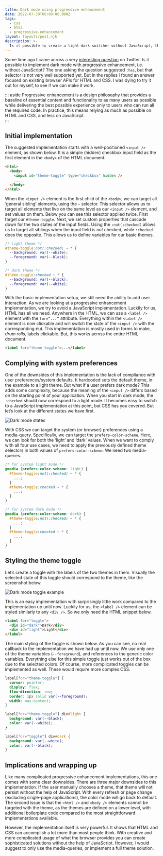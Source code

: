```yaml
---
title: Dark mode using progressive enhancement
date: 2022-07-30T00:00:00.000Z
tags:
  - css
  - html
  - progressive-enhancement
layout: layouts/post.njk
description: >-
  Is it possible to create a light-dark switcher without JavaScript, that takes into account system preferences? Let’s find out.
---
```


Some time ago I came across a very [interesting question](https://twitter.com/sebastienlorber/status/1499768302788354053) on Twitter. Is it possible to implement dark mode with progressive enhancement, i.e. without JavaScript? The one asking the question suggested `:has`, but that selector is not very well supported yet. But in the replies I found an answer focused on existing browser APIs for HTML and CSS. I was dying to try it out for myself, to see if we can make it work.

::: aside
Progressive enhancement is a design philosophy that provides a baseline of essential content and functionality to as many users as possible while delivering the best possible experience only to users who can run all the required code. In practice, this means relying as much as possible on HTML and CSS, and less on JavaScript.  
:::

## Initial implementation

The suggested implementation starts with a well-positioned `<input />` element, as shown below. It is a simple (hidden) checkbox input field as the first element in the `<body>` of the HTML document.

```html
<html>
  <body>
    <input id="theme-toggle" type="checkbox" hidden />
    ...
  </body>
</html>
```

When the `<input />` element is the first child of the `<body>`, we can target all ‘general sibling’ elements, using the `~` selector. This selector allows us to target all elements that live on the same level as our `<input />` element, and set values on them. Below you can see this selector applied twice. First target our `#theme-toggle`. Next, we set custom properties that cascade down for the two states of the input fields. Using the `:not(:checked)` allows us to target all siblings when the input field is _not_ checked, while `:checked` does the opposite. This allows us to define variables for our basic themes.

```css
/* light theme */
#theme-toggle:not(:checked) ~ * {
  --background: var(--white);
  --foreground: var(--black);
}

/* dark theme */
#theme-toggle:checked ~ * {
  --background: var(--black);
  --foreground: var(--white);
}
```

With the basic implementation setup, we still need the ability to add user interaction. As we are looking at a progressive enhancement implementation, we try to avoid a JavaScript implementation. Luckily for us, HTML has all we need. Anywhere in the HTML, we can use a `<label />` element with the `for=“...”` attribute. Everything within the `<label />` element is now clickable and will switch the state of the `<input />` with the corresponding `#id`. This implementation is mostly used in forms to make, _drum rolls_, labels clickable. But, this works across the entire HTML document.

```html
<label for="theme-toggle">...</label>
```

## Complying with system preferences

One of the downsides of this implementation is the lack of compliance with user preferences/system defaults. It hardcoded sets the default theme, in the example to a light theme. But what if a user prefers dark mode? This adds some complexity, because the meaning of the `<input />` differs based on the starting point of your application. When you start in dark mode, the `:checked` should now correspond to a light mode. It becomes easy to switch to a JavaScript implementation at this point, but CSS has you covered. But let’s look at the different states we have first.

![Dark mode states](/img/dark-mode.png)

With CSS we can target the system (or browser) preferences using a media-query. Specifically, we can target the `prefers-color-scheme`. Here, we can look for both the ‘light’ and ‘dark’ values. When we want to comply with all four use cases, we need to apply the previously defined theme selectors in both values of `prefers-color-scheme`. We need two media-queries.

```css
/* for system light mode */
@media (prefers-color-scheme: light) {
  #theme-toggle:not(:checked) ~ * {
    ...;
  }
  #theme-toggle:checked ~ * {
    ...;
  }
}

/* for system dark mode */
@media (prefers-color-scheme: dark) {
  #theme-toggle:not(:checked) ~ * {
    ...;
  }
  #theme-toggle:checked ~ * {
    ...;
  }
}
```

## Styling the theme toggle

Let’s create a toggle with the labels of the two themes in them. Visually the selected state of this toggle should correspond to the theme, like the screenshot below.

![Dark mode toggle example](/img/dark-mode-toggle.png)

This is an easy implementation with surprisingly little work compared to the implementation up until now. Luckily for us, the `<label />` element can be styled similarly to any `<div />`. So we only need the HTML snippet below.

```html
<label for="toggle">
  <div id="dark">Dark</div>
  <div id="light">Light</div>
</label>
```

The main styling of the toggle is shown below. As you can see, no real callback to the implementation we have had up until now. We use only one of the theme variables (`--foreground`), and references to the generic color variables. Everything else for this simple toggle just works out of the box due to the selected colors. Of course, more complicated toggles can be implemented as well. These would require more complex CSS.

```css
label[for="theme-toggle"] {
  cursor: pointer;
  display: flex;
  flex-direction: row;
  border: 1px solid var(--foreground);
  width: max-content;
}

label[for="theme-toggle"] div#light {
  background: var(--black);
  color: var(--white);
}

label[for="toggle"] div#dark {
  background: var(--white);
  color: var(--black);
}
```

## Implications and wrapping up

Like many complicated progressive enhancement implementations, this one comes with some clear downsides. There are three major downsides to this implementation. If the user manually chooses a theme, that theme will not persist without the help of JavaScript. With every refresh or page change (excluding single-page applications), the color mode will go back to default. The second issue is that the `<html />` and `<body />` elements cannot be targeted with the theme, as the themes are defined on a lower level, with additional boilerplate code compared to the most straightforward implementations available.

However, the implementation itself is very powerful. It shows that HTML and CSS can accomplish a lot more than most people think. With creative and more complicated usage of what the browser provides you can create sophisticated solutions without the help of JavaScript. However, I would suggest to only use the media-queries, or implement a full theme solution.
